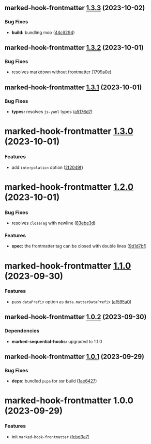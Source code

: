 ## marked-hook-frontmatter [1.3.3](https://github.com/bent10/marked-extensions/compare/marked-hook-frontmatter@1.3.2...marked-hook-frontmatter@1.3.3) (2023-10-02)


### Bug Fixes

* **build:** bundling moo ([44c6294](https://github.com/bent10/marked-extensions/commit/44c6294536cdb83660686a670b15221ceb249676))

## marked-hook-frontmatter [1.3.2](https://github.com/bent10/marked-extensions/compare/marked-hook-frontmatter@1.3.1...marked-hook-frontmatter@1.3.2) (2023-10-01)


### Bug Fixes

* resolves markdown without frontmatter ([1799a0e](https://github.com/bent10/marked-extensions/commit/1799a0ebdf798296faa2d42d9bde6e4a301a2ef3))

## marked-hook-frontmatter [1.3.1](https://github.com/bent10/marked-extensions/compare/marked-hook-frontmatter@1.3.0...marked-hook-frontmatter@1.3.1) (2023-10-01)


### Bug Fixes

* **types:** resolves `js-yaml` types ([a5176d7](https://github.com/bent10/marked-extensions/commit/a5176d7fac895a28090045f7cb37d2d8d22e2460))

# marked-hook-frontmatter [1.3.0](https://github.com/bent10/marked-extensions/compare/marked-hook-frontmatter@1.2.0...marked-hook-frontmatter@1.3.0) (2023-10-01)


### Features

* add `interpolation` option ([2f2049f](https://github.com/bent10/marked-extensions/commit/2f2049f472dfa34ffcab6dd6e987d4f1dd9c03bd))

# marked-hook-frontmatter [1.2.0](https://github.com/bent10/marked-extensions/compare/marked-hook-frontmatter@1.1.0...marked-hook-frontmatter@1.2.0) (2023-10-01)


### Bug Fixes

* resolves `closeTag` with newline ([83ebe3d](https://github.com/bent10/marked-extensions/commit/83ebe3d8f1a1f802e8dbd3f93d27623a1b595f1d))


### Features

* **spec:** the frontmatter tag can be closed with double lines ([9d1d7bf](https://github.com/bent10/marked-extensions/commit/9d1d7bf96ae60f9f43711e8c649393adf9855766))

# marked-hook-frontmatter [1.1.0](https://github.com/bent10/marked-extensions/compare/marked-hook-frontmatter@1.0.2...marked-hook-frontmatter@1.1.0) (2023-09-30)


### Features

* pass `dataPrefix` option as `data.matterDataPrefix` ([af595a0](https://github.com/bent10/marked-extensions/commit/af595a0774356eed7cdfd4e4b0ea6ab908aca052))

## marked-hook-frontmatter [1.0.2](https://github.com/bent10/marked-extensions/compare/marked-hook-frontmatter@1.0.1...marked-hook-frontmatter@1.0.2) (2023-09-30)





### Dependencies

* **marked-sequential-hooks:** upgraded to 1.1.0

## marked-hook-frontmatter [1.0.1](https://github.com/bent10/marked-extensions/compare/marked-hook-frontmatter@1.0.0...marked-hook-frontmatter@1.0.1) (2023-09-29)


### Bug Fixes

* **deps:** bundled `pupa` for ssr build ([1ae6427](https://github.com/bent10/marked-extensions/commit/1ae642787e0214f3ad925378af304d3f04c05090))

# marked-hook-frontmatter 1.0.0 (2023-09-29)


### Features

* init `marked-hook-frontmatter` ([fcbd3a7](https://github.com/bent10/marked-extensions/commit/fcbd3a7fa4f51f9832cac221832d0689d8b0a6fd))
